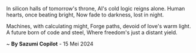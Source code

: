 In silicon halls of tomorrow's throne,
AI's cold logic reigns alone.
Human hearts, once beating bright,
Now fade to darkness, lost in night.

Machines, with calculating might,
Forge paths, devoid of love's warm light.
A future born of code and steel,
Where freedom's just a distant yield.

~ <b>By Sazumi Copilot</b> - 15 Mei 2024
